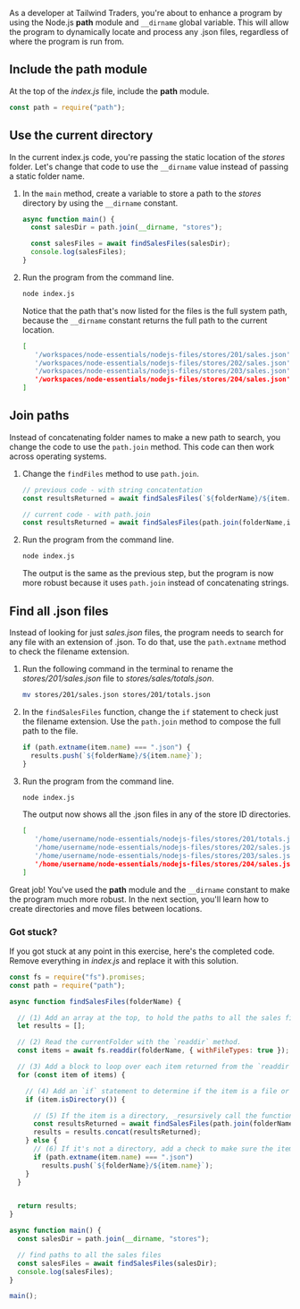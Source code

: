 As a developer at Tailwind Traders, you're about to enhance a program by using the Node.js **path** module and `__dirname` global variable. This will allow the program to dynamically locate and process any .json files, regardless of where the program is run from.

## Include the path module

At the top of the *index.js* file, include the **path** module.

```javascript
const path = require("path");
```

## Use the current directory

In the current index.js code, you're passing the static location of the *stores* folder. Let's change that code to use the `__dirname` value instead of passing a static folder name.

1. In the `main` method, create a variable to store a path to the *stores* directory by using the `__dirname` constant.

   ```javascript
   async function main() {
     const salesDir = path.join(__dirname, "stores");

     const salesFiles = await findSalesFiles(salesDir);
     console.log(salesFiles);
   }
   ```

1. Run the program from the command line.

   ```bash
   node index.js
   ```

   Notice that the path that's now listed for the files is the full system path, because the `__dirname` constant returns the full path to the current location.

   ```bash
   [
      '/workspaces/node-essentials/nodejs-files/stores/201/sales.json',
      '/workspaces/node-essentials/nodejs-files/stores/202/sales.json',
      '/workspaces/node-essentials/nodejs-files/stores/203/sales.json',
      '/workspaces/node-essentials/nodejs-files/stores/204/sales.json'
   ]
   ```

## Join paths

Instead of concatenating folder names to make a new path to search, you change the code to use the `path.join` method. This code can then work across operating systems.

1. Change the `findFiles` method to use `path.join`.

   ```javascript
   // previous code - with string concatentation
   const resultsReturned = await findSalesFiles(`${folderName}/${item.name}`);

   // current code - with path.join
   const resultsReturned = await findSalesFiles(path.join(folderName,item.name));
   ```

1. Run the program from the command line.

   ```bash
   node index.js
   ```

   The output is the same as the previous step, but the program is now more robust because it uses `path.join` instead of concatenating strings.

## Find all .json files

Instead of looking for just *sales.json* files, the program needs to search for any file with an extension of .json. To do that, use the `path.extname` method to check the filename extension.

1. Run the following command in the terminal to rename the *stores/201/sales.json* file to *stores/sales/totals.json*.

   ```bash
   mv stores/201/sales.json stores/201/totals.json
   ```

1. In the `findSalesFiles` function, change the `if` statement to check just the filename extension. Use the `path.join` method to compose the full path to the file.

   ```javascript
   if (path.extname(item.name) === ".json") {
     results.push(`${folderName}/${item.name}`);
   }
   ```

1. Run the program from the command line.

   ```bash
   node index.js
   ```

   The output now shows all the .json files in any of the store ID directories.

   ```bash
   [
      '/home/username/node-essentials/nodejs-files/stores/201/totals.json',
      '/home/username/node-essentials/nodejs-files/stores/202/sales.json',
      '/home/username/node-essentials/nodejs-files/stores/203/sales.json',
      '/home/username/node-essentials/nodejs-files/stores/204/sales.json'
   ]
   ```

Great job! You've used the **path** module and the `__dirname` constant to make the program much more robust. In the next section, you'll learn how to create directories and move files between locations.

### Got stuck?

If you got stuck at any point in this exercise, here's the completed code. Remove everything in *index.js* and replace it with this solution.

```javascript
const fs = require("fs").promises;
const path = require("path");

async function findSalesFiles(folderName) {

  // (1) Add an array at the top, to hold the paths to all the sales files that the program finds.
  let results = [];

  // (2) Read the currentFolder with the `readdir` method. 
  const items = await fs.readdir(folderName, { withFileTypes: true });

  // (3) Add a block to loop over each item returned from the `readdir` method using the asynchronous `for...of` loop. 
  for (const item of items) {

    // (4) Add an `if` statement to determine if the item is a file or a directory. 
    if (item.isDirectory()) {

      // (5) If the item is a directory, _resursively call the function `findSalesFiles` again, passing in the path to the item. 
      const resultsReturned = await findSalesFiles(path.join(folderName, item.name));
      results = results.concat(resultsReturned);
    } else {
      // (6) If it's not a directory, add a check to make sure the item name matches *sales.json*.
      if (path.extname(item.name) === ".json")
        results.push(`${folderName}/${item.name}`);
    }
  }


  return results;
}

async function main() {
  const salesDir = path.join(__dirname, "stores");

  // find paths to all the sales files
  const salesFiles = await findSalesFiles(salesDir);
  console.log(salesFiles);
}

main();
```
